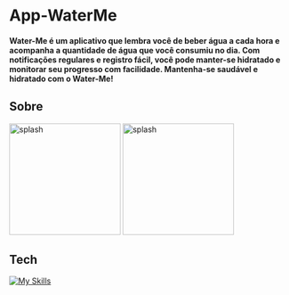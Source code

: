 # App-WaterMe
#### Water-Me é um aplicativo que lembra você de beber água a cada hora e acompanha a quantidade de água que você consumiu no dia. Com notificações regulares e registro fácil, você pode manter-se hidratado e monitorar seu progresso com facilidade. Mantenha-se saudável e hidratado com o Water-Me!
## Sobre


<img src="https://github.com/David-Mateus/App-WaterMe/assets/48844087/871cc4e2-7d47-463f-8850-d327114a0053" alt="splash" width="200" />
<img src="https://github.com/David-Mateus/App-WaterMe/assets/48844087/cdc70919-9207-4848-a10b-474d1a6e6556" alt="splash" width="200" />




## Tech

[![My Skills](https://skillicons.dev/icons?i=kotlin,androidstudio,figma&theme=light)](https://skillicons.dev)
